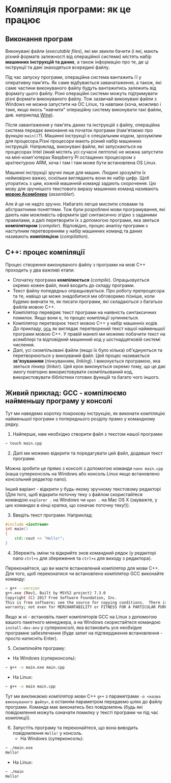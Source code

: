 # Компіляція програми: як це працює

## Виконання програм

Виконувані файли (_executable files_), які ми звикли бачити \(і які, мають різний форматв залежності від операційної системи\) містять набір **машинних інструкцій та даних**, а також інформацію про те, де ці інструкції та дані знаходяться всередині файлу. 

Під час запуску програми, операційна система вантажить її у оперативну пам'ять. Як саме відбувається заванатаження, а також, які саме частини виконуваного файлу будуть вантажитись залежить від формату цього файлу. Різні операційні системи можуть підтримувати різні формати виконуваного файлу. Тож зазвичай виконувані файли з Windows не можна запустити на ОС Linux, та навпаки (хоча, можливо і таке, якщо якось "навчити" операційну систему виконувати такі файли, див. наприклад [Wine](https://uk.wikipedia.org/wiki/Wine)). 

Після завантаження у пам'ять даних та інструкцій з файлу, операційна система передає виконання на початок програми (пам'ятаємо про функцію `main()`?). Машинні інструкції є спеціальним кодом, зрозумілим для процесора.Різні процесори мають різний набір машинних інструкцій. Наприклад, виконувані файли, які запускаються на процесорах Intel (який містять усі сучасні лептопи) не можна запустити на міні-комп'ютерах Raspberry Pi остащених процесором з архітектурою ARM, хоча і там і там може бути встановлена OS Linux. 

Машинні інструкції зручні лише для машин. Людині зрозуміти їх неймовірно важко, оскільки виглядають вони як набір цифр. Щоб упоратись з цим, кожній машинній команді задають скорочення. Цю мову для зручнішого текстового виразу машинних команд називають **[мовою Асемблеру](https://uk.wikipedia.org/wiki/%D0%9C%D0%BE%D0%B2%D0%B0_%D0%B0%D1%81%D0%B5%D0%BC%D0%B1%D0%BB%D0%B5%D1%80%D0%B0)** (_assembler_).

Але й це не надто зручно. Набагато легше мислити словами та абстрактними поняттями. Тож були розроблені мови програмування, які дають нам можливість оформити ідеї синтаксично згідно з заданими правилами, а далі перетворити їх з допомогою програми, яка зветься **компілятором** (_compiler_). Відповідно, процес аналізу програми з наступним перетворенням у набір машинних команд та даних називають **компіляцією** (_compilation_).

## С++: процес компіляції

Процес створення виконуваного файлу з програми на мові С++ проходить у два важливі етапи:
 * Спочатку програма **компілюється** (_compile_). Опрацьовується окремо кожен файл, який входить до складу програми.
  * Текст файлу попедедньо опрацьовується. Про роботу препроцесора та те, навіщо це може знадобитися ми обговоримо пізніше, коли будемо вивчати те, як писати програми, які складаються з багатьох файлів мовою С++.
  * Компілятор перевіряє текст програми на наявність синтаксичних помилок. Якщо вони є, то процес компіляції зупиняється.
  * Компілятор перетворює текст мовою С++ у набір машинніх кодів. До прикладу, [ось](https://godbolt.org/g/VeSnRy) як виглядає перетворений текст нашої найменьшої програми мовою С++. У правій манелі ми можемо побачити текст на асемблері та відповідний машинний код у шістнадцятковій системі числення. 
 * Далі, усі скомпільовані файли (якщо їх було кілька) об'єднуються та перетворюються у викоуваний файл. Цей процес називається **зв'язуванням** (лінкуванням, _linking_). І виконується програмою, яка зветься лінкер (_linker_). Цей крок виконується окремо тому, що це дає змогу повторно використовувати скомпільований код, використовувати бібліотеки готових функцій та багато чого іншого.

## Живий приклад: GCC - компілюємо найменьшу програму у консолі

Тут ми наведемо коротку покрокову інструкцію, як виконати компіляцію найменьшої програми з попереднього розділу прамо у командному рядку.

 1. Найперше, нам необхідно створити файл з текстом нашої програми:
 ```sh
 ~ touch main.cpp
 ``` 
 2. Далі ми можемо відкрити та поредагувати цей файл, додавши текст програми. 
 
 Можна зробити це прямо з консолі з допомогою команди `nano main.cpp` (наша суперконсоль на Windows або консоль Linux якщо встановлено консольний редактор nano). 
 
 Інший варіант - відкрити у будь-якому зручному текстовому редакторі (Для того, щоб відкрити поточну теку з файлом скористайтеся командою `explorer .` на Windows чи `open .` на Mac OS X (зауважте, у цих командах в кінці крапка, що означає поточну теку!)).
 
 3. Введіть текст програми. Наприклад:
 ```cpp
 #include <iostream>
 int main()
 {
     std::cout << "Hello!";
 }
 ```
 4. Збережіть зміни та відкрийте знов командний рядок (у редакторі nano `ctrl+s` для збереження та `ctrl+x` для виходу з редактора). 
 
 Переконайтеся, що ви маєте встановлений компілятор для мови С++. Для того, щоб переконатися чи встановлено компілятор GCC виконайте команду:
 ```sh 
 ~ g++ --version
g++.exe (Rev1, Built by MSYS2 project) 7.3.0
Copyright (C) 2017 Free Software Foundation, Inc.
This is free software; see the source for copying conditions.  There is NO
warranty; not even for MERCHANTABILITY or FITNESS FOR A PARTICULAR PURPOSE.
 ```
 Якщо ж ні - встановіть пакет компіляторів GCC на Linux з допомогою вашого пакетного менеджера, а на Windows скористайтеся командою `install-dev-env` у суперконсолі, яка встановить усе необхідне програмне забезпечення (буде запит на підтвердження встановлення - просто натисніть Enter).
 
 5. Скомпілюйте програму:
   * На Windows (суперконсоль):
 ```sh
 ~ g++ -o main.exe main.cpp 
 ```
   * На Linux:
```sh
~ g++ -o main main.cpp
```
 Тут ми викликаємо компілятор мови С++ `g++` з параметрами `-o <назва виконуваного файлу>`, а останнім параметром передаємо шлях до файлу програми. Команда має виконатись без повідомлень (будь які повідомлення можуть означати помилку у тексті програми чи під час компіляції).

 6. Запустіть програму та переконайтеся, що вона виводить повідомлення `Hello!` у консоль.
    * На Windows (суперконсоль):
 ```sh
 ~ ./main.exe 
 Hello!
 ```
   * На Linux:
```sh
~ ./main
Hello!
```



